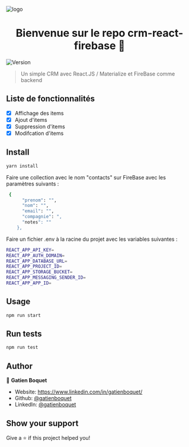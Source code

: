 ![logo](https://www.skcript.com/svrmedia/heroes/firebase-react-native.png)
<h1 align="center">Bienvenue sur le repo crm-react-firebase 👋</h1>
<p>
  
  <img alt="Version" src="https://img.shields.io/badge/version-0.0.1-blue.svg?cacheSeconds=2592000" />
</p>



> Un simple CRM avec React.JS / Materialize et FireBase comme backend

## Liste de fonctionnalités
- [x] Affichage des items
- [x] Ajout d'items
- [x] Suppression d'items
- [x] Modifcation d'items

## Install

```sh
yarn install  
```

Faire une collection avec le nom "contacts" sur FireBase avec les paramètres suivants :

```sh
 {
      "prenom": "",
      "nom": "",
      "email": "",
      "compagnie": ",
      "notes": ""
    },
```

Faire un fichier .env à la racine du projet avec les variables suivantes :

```sh
REACT_APP_API_KEY=
REACT_APP_AUTH_DOMAIN=
REACT_APP_DATABASE_URL=
REACT_APP_PROJECT_ID=
REACT_APP_STORAGE_BUCKET=
REACT_APP_MESSAGING_SENDER_ID=
REACT_APP_APP_ID=
```

## Usage

```sh
npm run start
```

## Run tests

```sh
npm run test
```

## Author

👤 **Gatien Boquet**

* Website: https://www.linkedin.com/in/gatienboquet/
* Github: [@gatienboquet  ](https://github.com/gatienboquet  )
* LinkedIn: [@gatienboquet   ](https://linkedin.com/in/gatienboquet   )

## Show your support

Give a ⭐️ if this project helped you!
